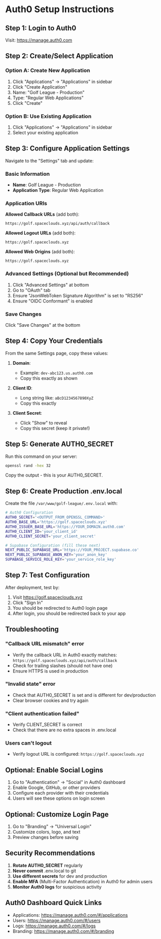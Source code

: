 # Auth0 Setup Instructions

## Step 1: Login to Auth0
Visit: https://manage.auth0.com

## Step 2: Create/Select Application

### Option A: Create New Application
1. Click "Applications" → "Applications" in sidebar
2. Click "Create Application"
3. Name: "Golf League - Production"
4. Type: "Regular Web Applications"
5. Click "Create"

### Option B: Use Existing Application
1. Click "Applications" → "Applications" in sidebar
2. Select your existing application

## Step 3: Configure Application Settings

Navigate to the "Settings" tab and update:

### Basic Information
- **Name**: Golf League - Production
- **Application Type**: Regular Web Application

### Application URIs

**Allowed Callback URLs** (add both):
```
https://golf.spaceclouds.xyz/api/auth/callback
```

**Allowed Logout URLs** (add both):
```
https://golf.spaceclouds.xyz
```

**Allowed Web Origins** (add both):
```
https://golf.spaceclouds.xyz
```

### Advanced Settings (Optional but Recommended)
1. Click "Advanced Settings" at bottom
2. Go to "OAuth" tab
3. Ensure "JsonWebToken Signature Algorithm" is set to "RS256"
4. Ensure "OIDC Conformant" is enabled

### Save Changes
Click "Save Changes" at the bottom

## Step 4: Copy Your Credentials

From the same Settings page, copy these values:

1. **Domain**:
   - Example: `dev-abc123.us.auth0.com`
   - Copy this exactly as shown

2. **Client ID**:
   - Long string like: `aBcD1234567890XyZ`
   - Copy this exactly

3. **Client Secret**:
   - Click "Show" to reveal
   - Copy this secret (keep it private!)

## Step 5: Generate AUTH0_SECRET

Run this command on your server:
```bash
openssl rand -hex 32
```

Copy the output - this is your AUTH0_SECRET.

## Step 6: Create Production .env.local

Create the file `/var/www/golf-league/.env.local` with:

```bash
# Auth0 Configuration
AUTH0_SECRET='<OUTPUT_FROM_OPENSSL_COMMAND>'
AUTH0_BASE_URL='https://golf.spaceclouds.xyz'
AUTH0_ISSUER_BASE_URL='https://YOUR_DOMAIN.auth0.com'
AUTH0_CLIENT_ID='your_client_id'
AUTH0_CLIENT_SECRET='your_client_secret'

# Supabase Configuration (fill these next)
NEXT_PUBLIC_SUPABASE_URL='https://YOUR_PROJECT.supabase.co'
NEXT_PUBLIC_SUPABASE_ANON_KEY='your_anon_key'
SUPABASE_SERVICE_ROLE_KEY='your_service_role_key'
```

## Step 7: Test Configuration

After deployment, test by:
1. Visit https://golf.spaceclouds.xyz
2. Click "Sign In"
3. You should be redirected to Auth0 login page
4. After login, you should be redirected back to your app

## Troubleshooting

### "Callback URL mismatch" error
- Verify the callback URL in Auth0 exactly matches: `https://golf.spaceclouds.xyz/api/auth/callback`
- Check for trailing slashes (should not have one)
- Ensure HTTPS is used in production

### "Invalid state" error
- Check that AUTH0_SECRET is set and is different for dev/production
- Clear browser cookies and try again

### "Client authentication failed"
- Verify CLIENT_SECRET is correct
- Check that there are no extra spaces in .env.local

### Users can't logout
- Verify logout URL is configured: `https://golf.spaceclouds.xyz`

## Optional: Enable Social Logins

1. Go to "Authentication" → "Social" in Auth0 dashboard
2. Enable Google, GitHub, or other providers
3. Configure each provider with their credentials
4. Users will see these options on login screen

## Optional: Customize Login Page

1. Go to "Branding" → "Universal Login"
2. Customize colors, logo, and text
3. Preview changes before saving

## Security Recommendations

1. **Rotate AUTH0_SECRET** regularly
2. **Never commit** .env.local to git
3. **Use different secrets** for dev and production
4. **Enable MFA** (Multi-Factor Authentication) in Auth0 for admin users
5. **Monitor Auth0 logs** for suspicious activity

## Auth0 Dashboard Quick Links

- Applications: https://manage.auth0.com/#/applications
- Users: https://manage.auth0.com/#/users
- Logs: https://manage.auth0.com/#/logs
- Branding: https://manage.auth0.com/#/branding
